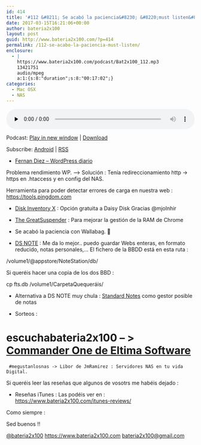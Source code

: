 ```yaml
---
id: 414
title: '#112 &#8211; Se acabó la paciencia&#8230; &#8220;must listen&#8221;'
date: 2017-03-15T16:21:06+00:00
author: bateria2x100
layout: post
guid: http://www.bateria2x100.com/?p=414
permalink: /112-se-acabo-la-paciencia-must-listen/
enclosure:
  - |
    https://www.bateria2x100.com/podcast/Bat2x100_112.mp3
    13421751
    audio/mpeg
    a:1:{s:8:"duration";s:8:"00:17:02";}
categories:
  - Mac OSX
  - NAS
---
```

<div class="powerpress_player" id="powerpress_player_5961">
  <audio class="wp-audio-shortcode" id="audio-414-114" preload="none" style="width: 100%;" controls="controls"><source type="audio/mpeg" src="https://www.bateria2x100.com/podcast/Bat2x100_112.mp3?_=114" /><a href="https://www.bateria2x100.com/podcast/Bat2x100_112.mp3">https://www.bateria2x100.com/podcast/Bat2x100_112.mp3</a></audio>
</div>

<p class="powerpress_links powerpress_links_mp3">
  Podcast: <a href="https://www.bateria2x100.com/podcast/Bat2x100_112.mp3" class="powerpress_link_pinw" target="_blank" title="Play in new window" onclick="return powerpress_pinw('https://www.bateria2x100.com/?powerpress_pinw=414-podcast');" rel="nofollow">Play in new window</a> | <a href="https://www.bateria2x100.com/podcast/Bat2x100_112.mp3" class="powerpress_link_d" title="Download" rel="nofollow" download="Bat2x100_112.mp3">Download</a>
</p>

<p class="powerpress_links powerpress_subscribe_links">
  Subscribe: <a href="https://subscribeonandroid.com/www.bateria2x100.com/feed/podcast/" class="powerpress_link_subscribe powerpress_link_subscribe_android" title="Subscribe on Android" rel="nofollow">Android</a> | <a href="https://www.bateria2x100.com/feed/podcast/" class="powerpress_link_subscribe powerpress_link_subscribe_rss" title="Subscribe via RSS" rel="nofollow">RSS</a>
</p>

  * [Fernan Diez &#8211; WordPress diario](https://www.fernan.com.es)

Problema rendimiento WP. &#8211;> Solución : Tenía redireccionamiento http -> https en .htaccess y en config del NAS.

Herramienta para poder detectar errores de carga en nuestra web : https://tools.pingdom.com

  * [Disk Inventory X](http://www.derlien.com/) : Opción gratuita a Daisy Disk Gracias @mjolnhir
  * [The GreatSuspender](https://chrome.google.com/webstore/detail/the-great-suspender/klbibkeccnjlkjkiokjodocebajanakg) : Para mejorar la gestión de la RAM de Chrome

  * Se acabó la paciencia con Wallabag. 🙁

  * [DS NOTE](https://www.synology.com/en-us/dsm/app_packages/NoteStation) : Me da lo mejor.. puedo guardar Webs enteras, en formato reducido, notas personales,&#8230; El fichero de la BBDD está en esta ruta :

/volume1/@appstore/NoteStation/db/

Si queréis hacer una copia de los dos BBD :

cp fts.db /volume1/CarpetaQuequeráis/

  * Alternativa a DS NOTE muy chula : [Standard Notes](https://standardnotes.org) como gestor posible de notas

  * Sorteos :

# escuchabateria2x100 &#8211; > [Commander One de Eltima Software](https://mac.eltima.com/ftp-manager.html)

     #megustanlosnas -> Libor de JmRamirez : Servidores NAS en tu vida Digital.
    

Si queréis leer las reseñas que algunos de vosotrs me habéis dejado :

  * Reseñas iTunes : Las podéis ver en : <https://www.bateria2x100.com/itunes-reviews/>

Como siempre :

Sed buenos !!

[@bateria2x100](https://twitter.com/bateria2x100?lang=en) <https://www.bateria2x100.com> [bateria2x100@gmail.com](http://mailto:bateria2x100@gmail.com)